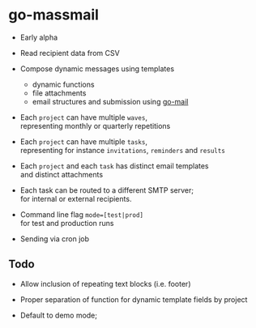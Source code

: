 # go-massmail

* Early alpha

* Read recipient data from CSV

* Compose dynamic messages using templates
  * dynamic functions
  * file attachments
  * email structures and submission using [go-mail](https://github.com/pbberlin/go-mail)

* Each `project` can have multiple `waves`,  
  representing monthly or quarterly repetitions

* Each `project` can have multiple `tasks`,  
  representing for instance `invitations`, `reminders` and `results`

* Each `project` and each `task` has distinct email templates  
  and distinct attachments

* Each task can be routed to a different SMTP server;  
  for internal or external recipients. 

* Command line flag `mode=[test|prod]`  
  for test and production runs


* Sending via cron job


## Todo

* Allow inclusion of repeating text blocks (i.e. footer)

* Proper separation of function for dynamic template fields by project

* Default to demo mode; 

